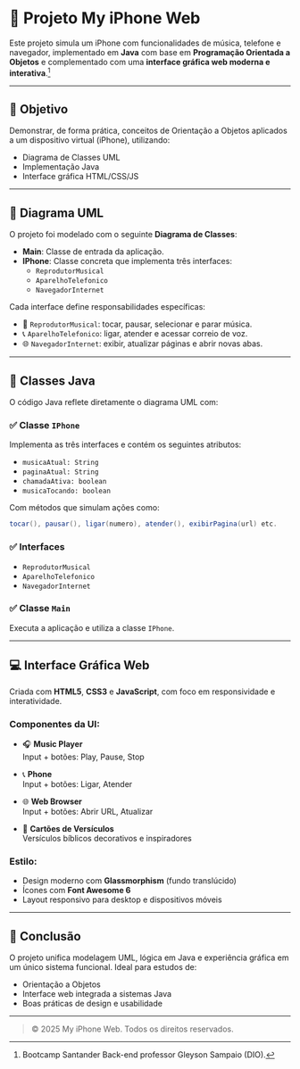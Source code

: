 
# 📱 Projeto My iPhone Web

Este projeto simula um iPhone com funcionalidades de música, telefone e navegador, implementado em **Java** com base em **Programação Orientada a Objetos** e 
complementado com uma **interface gráfica web moderna e interativa**.[^1]

---

## 📌 Objetivo

Demonstrar, de forma prática, conceitos de Orientação a Objetos aplicados a um dispositivo virtual (iPhone), utilizando:
- Diagrama de Classes UML
- Implementação Java
- Interface gráfica HTML/CSS/JS

---

## 🧠 Diagrama UML

O projeto foi modelado com o seguinte **Diagrama de Classes**:

- **Main**: Classe de entrada da aplicação.
- **IPhone**: Classe concreta que implementa três interfaces:
  - `ReprodutorMusical`
  - `AparelhoTelefonico`
  - `NavegadorInternet`

Cada interface define responsabilidades específicas:
- 🎵 `ReprodutorMusical`: tocar, pausar, selecionar e parar música.
- 📞 `AparelhoTelefonico`: ligar, atender e acessar correio de voz.
- 🌐 `NavegadorInternet`: exibir, atualizar páginas e abrir novas abas.

---

## 🧾 Classes Java

O código Java reflete diretamente o diagrama UML com:

### ✅ Classe `IPhone`
Implementa as três interfaces e contém os seguintes atributos:
- `musicaAtual: String`
- `paginaAtual: String`
- `chamadaAtiva: boolean`
- `musicaTocando: boolean`

Com métodos que simulam ações como:
```java
tocar(), pausar(), ligar(numero), atender(), exibirPagina(url) etc.
```

### ✅ Interfaces
- `ReprodutorMusical`
- `AparelhoTelefonico`
- `NavegadorInternet`

### ✅ Classe `Main`
Executa a aplicação e utiliza a classe `IPhone`.

---

## 💻 Interface Gráfica Web

Criada com **HTML5**, **CSS3** e **JavaScript**, com foco em responsividade e interatividade.

### Componentes da UI:

- 🎧 **Music Player**  
  Input + botões: Play, Pause, Stop

- 📞 **Phone**  
  Input + botões: Ligar, Atender

- 🌐 **Web Browser**  
  Input + botões: Abrir URL, Atualizar

- 📖 **Cartões de Versículos**  
  Versículos bíblicos decorativos e inspiradores

### Estilo:
- Design moderno com **Glassmorphism** (fundo translúcido)
- Ícones com **Font Awesome 6**
- Layout responsivo para desktop e dispositivos móveis

---

## 🚀 Conclusão

O projeto unifica modelagem UML, lógica em Java e experiência gráfica em um único sistema funcional. Ideal para estudos de:
- Orientação a Objetos
- Interface web integrada a sistemas Java
- Boas práticas de design e usabilidade

---

> © 2025 My iPhone Web. Todos os direitos reservados.

[^1]: Bootcamp Santander Back-end professor Gleyson Sampaio (DIO).
